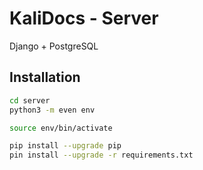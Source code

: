 # KaliDocs - Server
Django + PostgreSQL

## Installation
``` bash
cd server
python3 -m even env

source env/bin/activate

pip install --upgrade pip
pin install --upgrade -r requirements.txt
```

